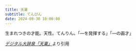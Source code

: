 ```yaml
---
title: 天稟
subtitle: てんぴん
date: 2024-09-30 10:00:00
---
```


生まれつきの才能。天性。てんりん。「—を発揮する」「—の画才」

<cite>[デジタル大辞泉「天稟」](https://dictionary.goo.ne.jp/word/%E5%A4%A9%E7%A8%9F/)</cite>より引用